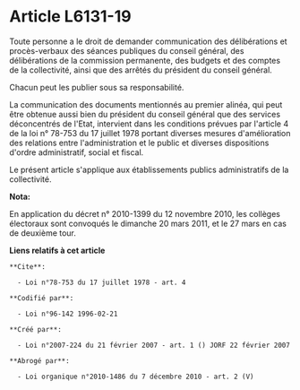 # Article L6131-19

Toute personne a le droit de demander communication des délibérations et procès-verbaux des séances publiques du conseil
général, des délibérations de la commission permanente, des budgets et des comptes de la collectivité, ainsi que des arrêtés
du président du conseil général. 

Chacun peut les publier sous sa responsabilité. 

La communication des documents mentionnés au premier alinéa, qui peut être obtenue aussi bien du président du conseil général
que des services déconcentrés de l'Etat, intervient dans les conditions prévues par l'article 4 de la loi n° 78-753 du 17
juillet 1978 portant diverses mesures d'amélioration des relations entre l'administration et le public et diverses
dispositions d'ordre administratif, social et fiscal. 

Le présent article s'applique aux établissements publics administratifs de la collectivité.

**Nota:**

En application du décret n° 2010-1399 du 12 novembre 2010, les collèges électoraux sont convoqués le dimanche 20 mars 2011,
et le 27 mars en cas de deuxième tour.

**Liens relatifs à cet article**

	**Cite**:

	  - Loi n°78-753 du 17 juillet 1978 - art. 4

	**Codifié par**:

	  - Loi n°96-142 1996-02-21

	**Créé par**:

	  - Loi n°2007-224 du 21 février 2007 - art. 1 () JORF 22 février 2007

	**Abrogé par**:

	  - Loi organique n°2010-1486 du 7 décembre 2010 - art. 2 (V)
